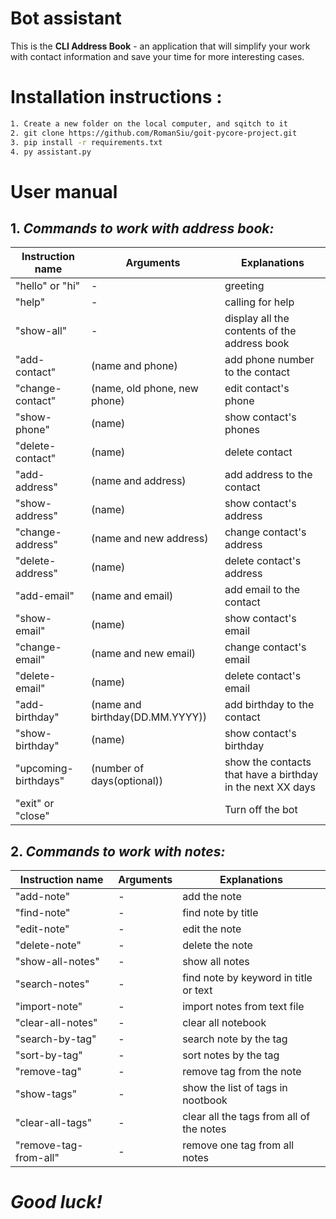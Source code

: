 # __Bot assistant__
This is the __CLI Address Book__ - an application that will simplify your work with contact information and save your time for more interesting cases.


# __Installation instructions__ :
```sh
1. Create a new folder on the local computer, and sqitch to it
2. git clone https://github.com/RomanSiu/goit-pycore-project.git
3. pip install -r requirements.txt
4. py assistant.py
```

# __User manual__

## 1. _Commands to work with address book:_
| Instruction name     | Arguments     | Explanations                                               |
|----------------------|---------------|------------------------------------------------------------|
| "hello" or "hi"      | -             | greeting                                                   |
| "help"               | -             | calling for help                                           |
| "show-all"           | -             | display all the contents of the address book               |
| "add-contact"        | (name and phone) | add phone number to the contact                            |
| "change-contact"     | (name, old phone, new phone) | edit contact's phone                                       |
| "show-phone"         | (name)        | show contact's phones                                      |
| "delete-contact"     | (name)        | delete contact                                             |
| "add-address"        | (name and address) | add address to the contact                                 |
| "show-address"       | (name)        | show contact's address                                     |
| "change-address"     | (name and new address) | change contact's address                                   |
| "delete-address"     | (name)        | delete contact's address                                   |
| "add-email"          | (name and email) | add email to the contact                                   |
| "show-email"         | (name)        | show contact's email                                       |
| "change-email"       | (name and new email) | change contact's email                                     |
| "delete-email"       | (name)        | delete contact's email                                     |
| "add-birthday"       | (name and birthday(DD.MM.YYYY)) | add birthday to the contact                                |
| "show-birthday"      | (name)        | show contact's birthday                                    |
| "upcoming-birthdays" | (number of days(optional)) | show the contacts that have a birthday in the next XX days |
| "exit" or "close"    |               | Turn off the bot                                           |

## 2. _Commands to work with notes:_
| Instruction name | Arguments              | Explanations                          |
|------------------|------------------------|---------------------------------------|
| "add-note"       | -                      | add the note                          |
| "find-note"      | -                      | find note by title                    |
| "edit-note"      | -                      | edit the note                         |
| "delete-note"    | -                      | delete the note                       |
| "show-all-notes" | -                      | show all notes                        |
| "search-notes"    | -                      | find note by keyword in title or text |
| "import-note"         | -                      | import notes from text file           |
| "clear-all-notes"    | -                      | clear all notebook                    |
| "search-by-tag"  | -                      | search note by the tag                     |
| "sort-by-tag"    | -                      | sort notes by the tag                     |
| "remove-tag"     | -                      | remove tag from the note                     |
| "show-tags"      | -                      | show the list of tags in nootbook             |
| "clear-all-tags" | -                      | clear all the tags from all of the notes     |
| "remove-tag-from-all"  | -                | remove one tag from all notes               |

# _Good luck!_